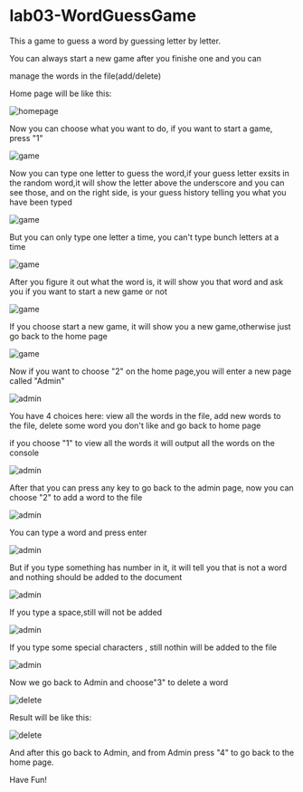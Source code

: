 # lab03-WordGuessGame

This a game to guess a word by guessing letter by letter. 

You can always start a new game after you finishe one and you can 

manage the words in the file(add/delete)



Home page will be like this:



![homepage](Home.png)




Now you can choose what you want to do, if you want to start a game, press "1"



![game](Game1.png)





Now you can type one letter to guess the word,if your guess letter exsits in the random word,it will show the letter 
above the underscore and you can see those, and on the right side, is your guess history telling you what you have been typed


![game](Game2.png)





But you can only type one letter a time, you can't type bunch letters at a time




![game](Game4.png)



After you figure it out what the word is, it will show you that word and ask you if you want to start a new game or not





![game](Game3.png)





If you choose start a new game, it will show you a new game,otherwise just go back to the home page



![game](Game1.png)






Now if you want to choose "2" on the home page,you will enter a new page called "Admin"


![admin](Admin.png)


You have 4 choices here: view all the words in the file, add new words to the file, delete some word you don't like and go back to 
home page



if you choose "1" to view all the words it will output all the words on the console




![admin](View.png)



After that you can press any key to go back to the admin page, now you can choose "2" to add a word to the file




![admin](Add.png)


You can type a word and press enter


![admin](addword.png)



But if you type something has number in it, it will tell you that is not a word and nothing should be added to the document



![admin](Notword.png)


If you type a space,still will not be added



![admin](Noadd.png)



If you type some special characters , still nothin will be added to the file



![admin](Nosymbol.png)



Now we go back to Admin and choose"3" to delete a word



![delete](delete.png)


Result will be like this:
 


![delete](deleteresult.png)



And after this go back to Admin, and from Admin press "4" to go back to the home page.

Have Fun!




